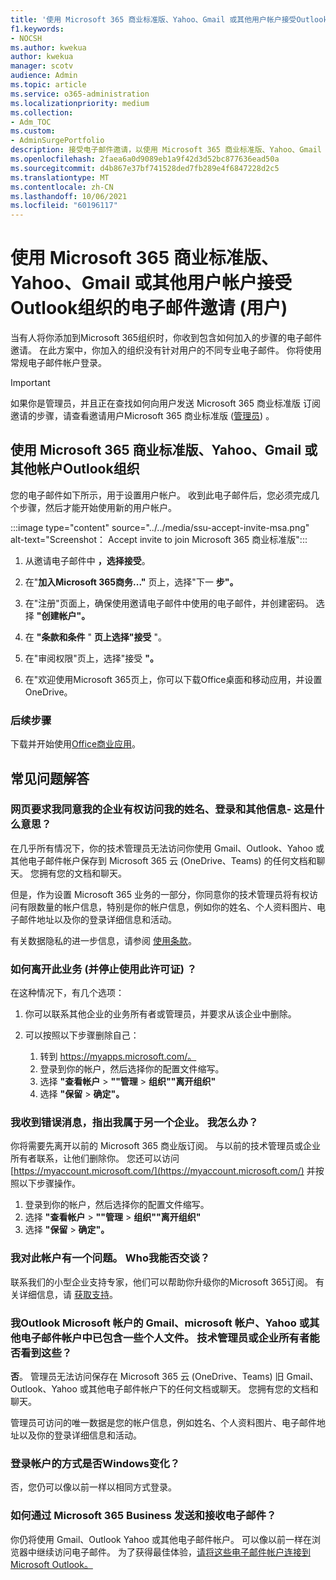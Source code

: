 ```yaml
---
title: '使用 Microsoft 365 商业标准版、Yahoo、Gmail 或其他用户帐户接受Outlook组织的电子邮件邀请 (用户) '
f1.keywords:
- NOCSH
ms.author: kwekua
author: kwekua
manager: scotv
audience: Admin
ms.topic: article
ms.service: o365-administration
ms.localizationpriority: medium
ms.collection:
- Adm_TOC
ms.custom:
- AdminSurgePortfolio
description: 接受电子邮件邀请，以使用 Microsoft 365 商业标准版、Yahoo、Gmail Outlook帐户加入组织。
ms.openlocfilehash: 2faea6a0d9089eb1a9f42d3d52bc877636ead50a
ms.sourcegitcommit: d4b867e37bf741528ded7fb289e4f6847228d2c5
ms.translationtype: MT
ms.contentlocale: zh-CN
ms.lasthandoff: 10/06/2021
ms.locfileid: "60196117"
---
```

# <a name="accept-an-email-invitation-to-a-microsoft-365-business-standard-subscription-organization-using-an-outlook-yahoo-gmail-or-other-account-user"></a>使用 Microsoft 365 商业标准版、Yahoo、Gmail 或其他用户帐户接受Outlook组织的电子邮件邀请 (用户) 

当有人将你添加到Microsoft 365组织时，你收到包含如何加入的步骤的电子邮件邀请。 在此方案中，你加入的组织没有针对用户的不同专业电子邮件。 你将使用常规电子邮件帐户登录。

> [!IMPORTANT]
> 如果你是管理员，并且正在查找如何向用户发送 Microsoft 365 商业标准版 订阅邀请的步骤，请查看邀请用户Microsoft 365 商业标准版 ([管理员](admin-invite-business-standard.md)) 。

## <a name="join-a-microsoft-365-business-standard-organization-using-an-outlook-yahoo-gmail-or-other-account"></a>使用 Microsoft 365 商业标准版、Yahoo、Gmail 或其他帐户Outlook组织

您的电子邮件如下所示，用于设置用户帐户。 收到此电子邮件后，您必须完成几个步骤，然后才能开始使用新的用户帐户。

:::image type="content" source="../../media/ssu-accept-invite-msa.png" alt-text="Screenshot： Accept invite to join Microsoft 365 商业标准版":::

1. 从邀请电子邮件中 **，选择接受**。

2. 在"**加入Microsoft 365商务..."** 页上，选择"下一 **步"。**

3. 在"注册"页面上，确保使用邀请电子邮件中使用的电子邮件，并创建密码。 选择 **"创建帐户"。**

4. 在 **"条款和条件** " **页上选择"接受** "。

5. 在"审阅权限"页上，选择"接受 **"。**

6. 在"欢迎使用Microsoft 365页上，你可以下载Office桌面和移动应用，并设置OneDrive。

### <a name="next-steps"></a>后续步骤

下载并开始使用[Office商业应用](https://support.microsoft.com/office/install-office-apps-from-office-365-dcf2d841-dac7-455b-9a77-fc8f7ee92702)。

## <a name="frequently-asked-questions"></a>常见问题解答

### <a name="the-webpage-is-asking-me-to-agree-that-my-business-has-access-to-my-name-sign-in-and-other-information--what-does-that-mean"></a>网页要求我同意我的企业有权访问我的姓名、登录和其他信息- 这是什么意思？

在几乎所有情况下，你的技术管理员无法访问你使用 Gmail、Outlook、Yahoo 或其他电子邮件帐户保存到 Microsoft 365 云 (OneDrive、Teams) 的任何文档和聊天。 您拥有您的文档和聊天。

但是，作为设置 Microsoft 365 业务的一部分，你同意你的技术管理员将有权访问有限数量的帐户信息，特别是你的帐户信息，例如你的姓名、个人资料图片、电子邮件地址以及你的登录详细信息和活动。

有关数据隐私的进一步信息，请参阅 [使用条款](https://ssu.office.com/terms/en-US/smb_eula.txt)。

### <a name="how-can-i-leave-this-business-and-stop-using-this-license"></a>如何离开此业务 (并停止使用此许可证) ？

在这种情况下，有几个选项：  

1. 你可以联系其他企业的业务所有者或管理员，并要求从该企业中删除。

2. 可以按照以下步骤删除自己：

    1. 转到 https://myapps.microsoft.com/。
    2. 登录到你的帐户，然后选择你的配置文件缩写。
    3. 选择 **"查看帐户**  >  **""管理**  >  **组织""离开组织"**
    4. 选择 **"保留**  >  **确定"。**

### <a name="im-getting-an-error-saying-im-part-of-another-business--what-do-i-do"></a>我收到错误消息，指出我属于另一个企业。  我怎么办？

你将需要先离开以前的 Microsoft 365 商业版订阅。 与以前的技术管理员或企业所有者联系，让他们删除你。 您还可以访问 [https://myaccount.microsoft.com/](https://myaccount.microsoft.com/) 并按照以下步骤操作。

1. 登录到你的帐户，然后选择你的配置文件缩写。
2. 选择 **"查看帐户**  >  **""管理**  >  **组织""离开组织"**
3. 选择 **"保留**  >  **确定"。**

### <a name="i-have-a-question-about-using-this-account-who-can-i-talk-to"></a>我对此帐户有一个问题。 Who我能否交谈？

联系我们的小型企业支持专家，他们可以帮助你升级你的Microsoft 365订阅。 有关详细信息，请 [获取支持](../../business-video/get-help-support.md)。

### <a name="the-gmail-outlook-yahoo-or-other-email-account-that-im-using-as-a-microsoft-account-already-has-some-personal-files-in-it-can-the-technical-administrator-or-business-owner-see-these"></a>我Outlook Microsoft 帐户的 Gmail、microsoft 帐户、Yahoo 或其他电子邮件帐户中已包含一些个人文件。 技术管理员或企业所有者能否看到这些？

**否**。 管理员无法访问保存在 Microsoft 365 云 (OneDrive、Teams) 旧 Gmail、Outlook、Yahoo 或其他电子邮件帐户下的任何文档或聊天。   您拥有您的文档和聊天。

管理员可访问的唯一数据是您的帐户信息，例如姓名、个人资料图片、电子邮件地址以及你的登录详细信息和活动。

### <a name="does-the-way-i-login-to-windows-change"></a>登录帐户的方式是否Windows变化？

否，您仍可以像以前一样以相同方式登录。

### <a name="how-can-i-send-and-receive-emails-with-microsoft-365-business"></a>如何通过 Microsoft 365 Business 发送和接收电子邮件？

你仍将使用 Gmail、Outlook Yahoo 或其他电子邮件帐户。  可以像以前一样在浏览器中继续访问电子邮件。 为了获得最佳体验，[请将这些电子邮件帐户连接到 Microsoft Outlook。](https://support.microsoft.com/office/add-an-email-account-to-outlook-6e27792a-9267-4aa4-8bb6-c84ef146101b)
